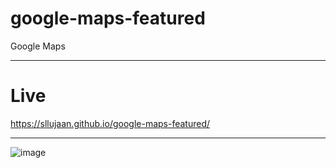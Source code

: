 # google-maps-featured
Google Maps

---
# Live
https://sllujaan.github.io/google-maps-featured/

---

![image](https://user-images.githubusercontent.com/31973579/123617868-1dc67d80-d821-11eb-9ec5-2bbf074c7670.png)

